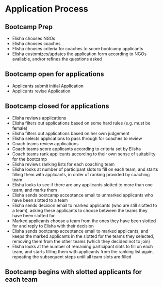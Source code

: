 # Application Process

## Bootcamp Prep

- Elisha chooses NGOs
- Elisha chooses coaches
- Elisha chooses criteria for coaches to score bootcamp applicants
- Elisha customizes/updates the application form according to NGOs available, and/or refines the questions asked

## Bootcamp open for applications

- Applicants submit initial Application
- Applicants revise Application

## Bootcamp closed for applications

- Elisha reviews applications
- Elisha filters out applications based on some hard rules (e.g. must be female)
- Elisha filters out applications based on her own judgement
- Elisha selects applications to pass through for coaches to review
- Coach teams review applications
- Coach teams score applicants according to criteria set by Elisha
- Coach teams rank applicants according to their own sense of suitability for the bootcamp
- Elisha reviews ranking lists for each coaching team
- Elisha looks at number of participant slots to fill on each team, and starts filling them with applicants, in order of ranking provided by coaching team
- Elisha looks to see if there are any applicants slotted to more than one team, and marks them
- Elisha sends bootcamp acceptance email to unmarked applicants who have been slotted to a team
- Elisha sends decision email to marked applicants (who are still slotted to a team), asking these applicants to choose between the teams they have been slotted for
- Marked applicants choose a team from the ones they have been slotted for and reply to Elisha with their decision
- Elisha sends bootcamp acceptance email to marked applicants, and keeps the marked applicants in the slotted for the teams they selected, removing them from the other teams (which they decided not to join)
- Elisha looks at the number of remaining participant slots to fill on each team, and starts filling them with applicants from the ranking list again, repeating the subsequent steps until all team slots are filled

## Bootcamp begins with slotted applicants for each team
